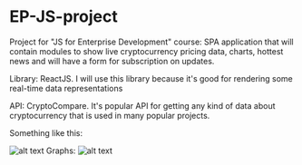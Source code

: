 # EP-JS-project
Project for "JS for Enterprise Development" course:
SPA application that will contain modules to show live cryptocurrency pricing data, charts, hottest news and will have a form for subscription on updates.

Library: ReactJS.
I will use this library because it's good for rendering some real-time data representations

API: CryptoCompare.
It's popular API for getting any kind of data about cryptocurrency that is used in many popular projects.

Something like this:


![alt text](https://steemitimages.com/DQmNzTPxKZPVyx2btbnnfaCsgQQ28jQW7uQjGupfVG7MNsP/bitcoin-price.png)
Graphs:
![alt text](https://thebitcoinpub-91d3.kxcdn.com/uploads/default/original/2X/7/7290cd4009e0f2e04617840cb50feef72b2e9db7.png)
